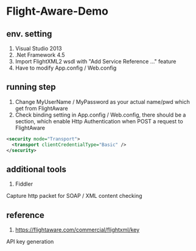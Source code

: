 # Flight-Aware-Demo

## env. setting
1. Visual Studio 2013
2. .Net Framework 4.5
3. Import FlightXML2 wsdl with "Add Service Reference ..." feature
4. Have to modify App.config / Web.config

## running step
1. Change MyUserName / MyPassword as your actual name/pwd which get from FlightAware
2. Check binding setting in App.config / Web.config, there should be a section, which enable Http Authentication when POST a request to FlightAware
```xml
<security mode="Transport">
  <transport clientCredentialType="Basic" />
</security>
```

## additional tools
1. Fiddler

  Capture http packet for SOAP / XML content checking
  

## reference
1. https://flightaware.com/commercial/flightxml/key  

  API key generation


